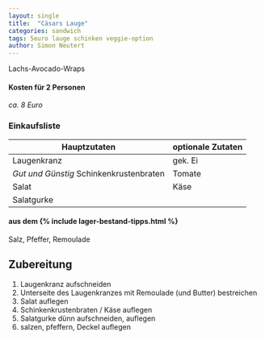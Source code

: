 ```yaml
---
layout: single
title:  "Cäsars Lauge"
categories: sandwich
tags: 5euro lauge schinken veggie-option
author: Simon Neutert
---
```


Lachs-Avocado-Wraps

#### Kosten für 2 Personen
_ca. 8 Euro_

### Einkaufsliste

| Hauptzutaten | optionale Zutaten |
|---|---|
| Laugenkranz | gek. Ei |
| _Gut und Günstig_ Schinkenkrustenbraten | Tomate |
| Salat | Käse |
| Salatgurke | |

#### aus dem {% include lager-bestand-tipps.html %}
Salz, Pfeffer, Remoulade

## Zubereitung
1. Laugenkranz aufschneiden
2. Unterseite des Laugenkranzes mit Remoulade (und Butter) bestreichen
3. Salat auflegen
4. Schinkenkrustenbraten / Käse auflegen
5. Salatgurke dünn aufschneiden, auflegen
6. salzen, pfeffern, Deckel auflegen

